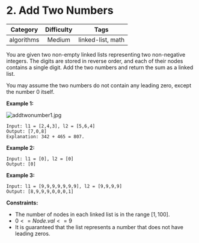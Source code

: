 # 2. Add Two Numbers

|Category|Difficulty|Tags|
|:-:|:-:|:-:|
|algorithms|Medium|linked-list, math|

You are given two non-empty linked lists representing two non-negative integers. The digits are stored in reverse order, and each of their nodes contains a single digit. Add the two numbers and return the sum as a linked list.

You may assume the two numbers do not contain any leading zero, except the number 0 itself.

**Example 1:**

![addtwonumber1.jpg](https://assets.leetcode.com/uploads/2020/10/02/addtwonumber1.jpg)

``` text
Input: l1 = [2,4,3], l2 = [5,6,4]
Output: [7,0,8]
Explanation: 342 + 465 = 807.
```

**Example 2:**

``` text
Input: l1 = [0], l2 = [0]
Output: [0]
```

**Example 3:**

``` text
Input: l1 = [9,9,9,9,9,9,9], l2 = [9,9,9,9]
Output: [8,9,9,9,0,0,0,1]
 ```

**Constraints:**

+ The number of nodes in each linked list is in the range $[1, 100]$.
+ $0 <= Node.val <= 9$
+ It is guaranteed that the list represents a number that does not have leading zeros.
